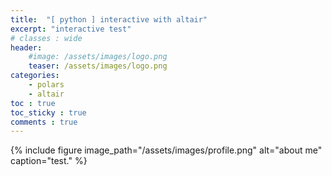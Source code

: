 ```yaml
---
title:  "[ python ] interactive with altair"
excerpt: "interactive test"
# classes : wide
header:
    #image: /assets/images/logo.png
    teaser: /assets/images/logo.png
categories:
    - polars
    - altair
toc : true
toc_sticky : true
comments : true
---
```




{% include figure image_path="/assets/images/profile.png" alt="about me" caption="test." %}
